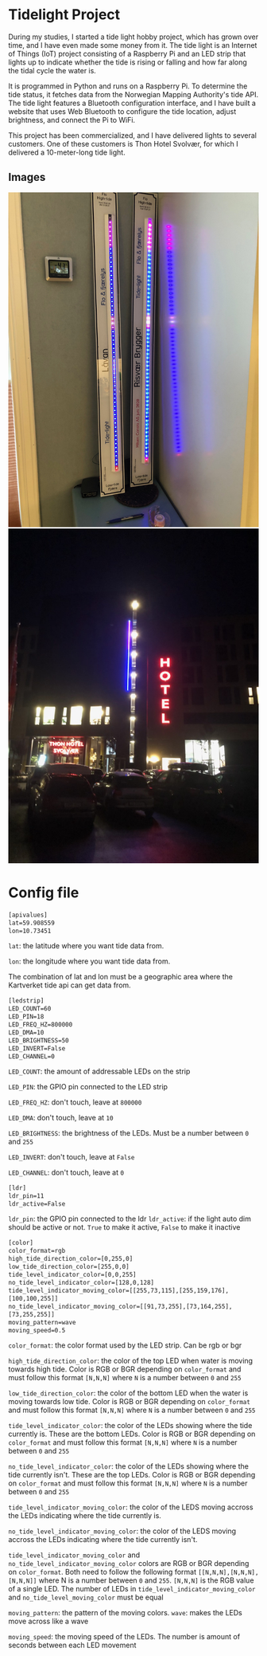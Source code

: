 # Tidelight Project  

During my studies, I started a tide light hobby project, which has grown over time, and I have even made some money from it. The tide light is an Internet of Things (IoT) project consisting of a Raspberry Pi and an LED strip that lights up to indicate whether the tide is rising or falling and how far along the tidal cycle the water is.  

It is programmed in Python and runs on a Raspberry Pi. To determine the tide status, it fetches data from the Norwegian Mapping Authority's tide API. The tide light features a Bluetooth configuration interface, and I have built a website that uses Web Bluetooth to configure the tide location, adjust brightness, and connect the Pi to WiFi.  

This project has been commercialized, and I have delivered lights to several customers. One of these customers is Thon Hotel Svolvær, for which I delivered a 10-meter-long tide light.

## Images  

![Tidelight Image 1](1641804358305.jpg)  
![Tidelight Image 2](1641804371879.jpg)  



# Config file

```
[apivalues]
lat=59.908559
lon=10.73451
```

```lat```: the latitude where you want tide data from.

```lon```: the longitude where you want tide data from.

The combination of lat and lon must be a geographic area where the Kartverket tide api can get data from.

```
[ledstrip]
LED_COUNT=60
LED_PIN=18
LED_FREQ_HZ=800000
LED_DMA=10
LED_BRIGHTNESS=50
LED_INVERT=False
LED_CHANNEL=0
```

```LED_COUNT```: the amount of addressable LEDs on the strip

```LED_PIN```: the GPIO pin connected to the LED strip

```LED_FREQ_HZ```: don't touch, leave at ```800000```

```LED_DMA```: don't touch, leave at ```10```

```LED_BRIGHTNESS```: the brightness of the LEDs. Must be a number between ```0``` and ```255```

```LED_INVERT```: don't touch, leave at ```False```

```LED_CHANNEL```: don't touch, leave at ```0```

```
[ldr]
ldr_pin=11
ldr_active=False
```

```ldr_pin```: the GPIO pin connected to the ldr
```ldr_active```: if the light auto dim should be active or not. ```True``` to make it active, ```False``` to make it inactive

```
[color]
color_format=rgb
high_tide_direction_color=[0,255,0]
low_tide_direction_color=[255,0,0]
tide_level_indicator_color=[0,0,255]
no_tide_level_indicator_color=[128,0,128]
tide_level_indicator_moving_color=[[255,73,115],[255,159,176],[100,100,255]]
no_tide_level_indicator_moving_color=[[91,73,255],[73,164,255],[73,255,255]]
moving_pattern=wave
moving_speed=0.5
```

```color_format```: the color format used by the LED strip. Can be rgb or bgr

```high_tide_direction_color```: the color of the top LED when water is moving towards high tide. Color is RGB or BGR depending on ```color_format``` and must follow this format ```[N,N,N]``` where ```N``` is a number between ```0``` and ```255```

```low_tide_direction_color```: the color of the bottom LED when the water is moving towards low tide. Color is RGB or BGR depending on ```color_format``` and must follow this format ```[N,N,N]``` where ```N``` is a number between ```0``` and ```255```

```tide_level_indicator_color```: the color of the LEDs showing where the tide currently is. These are the bottom LEDs. Color is RGB or BGR depending on ```color_format``` and must follow this format ```[N,N,N]``` where ```N``` is a number between ```0``` and ```255```

```no_tide_level_indicator_color```: the color of the LEDs showing where the tide currently isn't. These are the top LEDs. Color is RGB or BGR depending on ```color_format``` and must follow this format ```[N,N,N]``` where ```N``` is a number between ```0``` and ```255```

```tide_level_indicator_moving_color```: the color of the LEDS moving accross the LEDs indicating where the tide currently is.

```no_tide_level_indicator_moving_color```: the color of the LEDS moving accross the LEDs indicating where the tide currently isn't.

```tide_level_indicator_moving_color``` and ```no_tide_level_indicator_moving_color``` colors are RGB or BGR depending on ```color_format```. Both need to follow the following format ```[[N,N,N],[N,N,N],[N,N,N]]``` where N is a number between ```0``` and ```255```. ```[N,N,N]``` is the RGB value of a single LED. The number of LEDs in ```tide_level_indicator_moving_color``` and ```no_tide_level_moving_color``` must be equal

```moving_pattern```: the pattern of the moving colors. ```wave```: makes the LEDs move across like a wave

```moving_speed```: the moving speed of the LEDs. The number is amount of seconds between each LED movement
